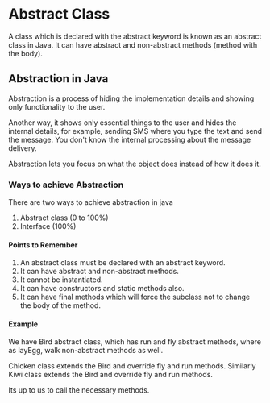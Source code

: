 # Abstract Class

A class which is declared with the abstract keyword is known as an abstract class in Java. It can have abstract and non-abstract methods (method with the body).

## Abstraction in Java
Abstraction is a process of hiding the implementation details and showing only functionality to the user.

Another way, it shows only essential things to the user and hides the internal details, for example, sending SMS where you type the text and send the message. You don't know the internal processing about the message delivery.

Abstraction lets you focus on what the object does instead of how it does it.

### Ways to achieve Abstraction
There are two ways to achieve abstraction in java

1. Abstract class (0 to 100%)
2. Interface (100%)

#### Points to Remember
1. An abstract class must be declared with an abstract keyword.
2. It can have abstract and non-abstract methods.
3. It cannot be instantiated.
4. It can have constructors and static methods also.
5. It can have final methods which will force the subclass not to change the body of the method.


#### Example

We have Bird abstract class, which has run and fly abstract methods, where as layEgg, walk non-abstract methods as well.

Chicken class extends the Bird and override fly and run methods.
Similarly Kiwi class extends the Bird and override fly and run methods.

Its up to us to call the necessary methods.